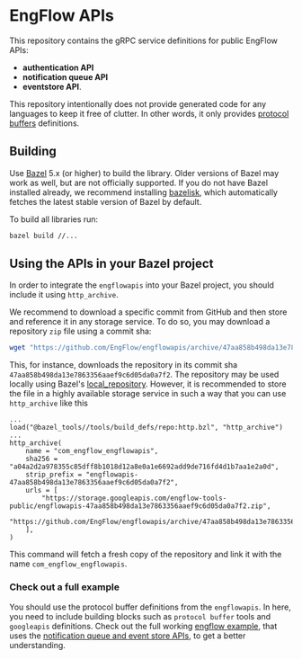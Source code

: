 # EngFlow APIs

This repository contains the gRPC service definitions for public EngFlow APIs:

- **authentication API**
- **notification queue API**
- **eventstore API**.

This repository intentionally does not provide generated code for any languages
to keep it free of clutter. In other words,  it only provides
[protocol buffers](https://developers.google.com/protocol-buffers) definitions.


## Building

Use [Bazel](https://bazel.build/) 5.x (or higher) to build the library.
Older versions of Bazel may work as well, but are not officially supported.
If you do not have Bazel installed already, we recommend installing
[bazelisk](https://github.com/bazelbuild/bazelisk),
which automatically fetches the latest stable version of Bazel by default.

To build all libraries run:

```bash
bazel build //...
```

## Using the APIs in your Bazel project

In order to integrate the `engflowapis` into your Bazel project, you should
include it using `http_archive`.

We recommend to download a specific commit from GitHub and then store and reference
it in any storage service. To do so, you may download a repository `zip` file using a
commit sha:

```bash
wget "https://github.com/EngFlow/engflowapis/archive/47aa858b498da13e7863356aaef9c6d05da0a7f2.zip"
```

This, for instance, downloads the repository in its commit sha `47aa858b498da13e7863356aaef9c6d05da0a7f2`.
The repository may be used locally using Bazel's [local_repository](https://bazel.build/reference/be/workspace#local_repository).
However, it is recommended to store the file in a highly available storage service in such a way
that you can use `http_archive` like this


```
...
load("@bazel_tools//tools/build_defs/repo:http.bzl", "http_archive")
...
http_archive(
    name = "com_engflow_engflowapis",
    sha256 = "a04a2d2a978355c85dff8b1018d12a8e0a1e6692add9de716fd4d1b7aa1e2a0d",
    strip_prefix = "engflowapis-47aa858b498da13e7863356aaef9c6d05da0a7f2",
    urls = [
        "https://storage.googleapis.com/engflow-tools-public/engflowapis-47aa858b498da13e7863356aaef9c6d05da0a7f2.zip",
        "https://github.com/EngFlow/engflowapis/archive/47aa858b498da13e7863356aaef9c6d05da0a7f2.zip",
    ],
)
```

This command will fetch a fresh copy of the repository and link it with
the name `com_engflow_engflowapis`.

### Check out a full example

You should use the protocol buffer definitions from the `engflowapis`. In here,
you need to include building blocks such as `protocol buffer` tools and `googleapis` definitions.
Check out the full working [engflow example](https://github.com/EngFlow/example), 
that uses the 
[notification queue and event store APIs](https://github.com/EngFlow/example/tree/main/java/com/engflow/notificationqueue),
to get a better understanding.
